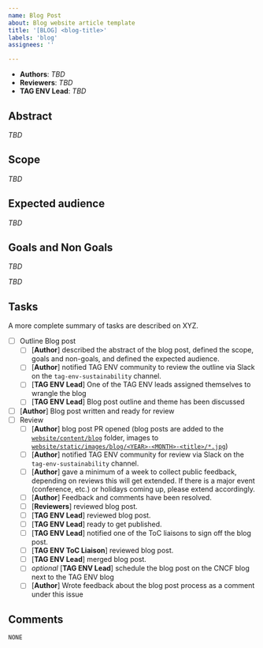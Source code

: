 ```yaml
---
name: Blog Post
about: Blog website article template
title: '[BLOG] <blog-title>'
labels: 'blog'
assignees: ''

---
```


<!-- Thank you for contributing to the TAG!
    Please use this issue template only if you are planning to write a blog post for the TAG Environmental Sustainability.
    The blog can be found here: https://tag-env-sustainability.cncf.io/blog/
-->

- **Authors**: *TBD*
- **Reviewers**: *TBD* <!-- Author, please update the list with all reviewers contributing to the blog -->
- **TAG ENV Lead**: *TBD* <!-- One of the TAG ENV leads will assign themselves! -->

<!--
ROLES
- Authors: anyone can propose to write a blog post which is published to the TAG ENV blog
- Reviewers: anyone can be a reviewer of the blog post
- TAG ENV Lead: is either a TAG ENV chair or TechLead
- TAG ENV ToC Liaison: is one of the ToC representatives assigned to the TAG ENV
-->

## Abstract

<!--
Please summarize what this blog post is about
-->

*TBD*

## Scope

<!--
Please summarize the scope of the blog post
-->

*TBD*

## Expected audience

<!--
Please summarize the expected audience of the blog post
-->

*TBD*

## Goals and Non Goals

<!--
Please summarize the goals of the blog post
-->

*TBD*

<!--
Please summarize the non-goals of the blog post
-->

*TBD*

## Tasks

A more complete summary of tasks are described on XYZ.

- [ ] Outline Blog post
    - [ ] [**Author**] described the abstract of the blog post, defined the scope, goals and non-goals, and defined the expected audience.
    - [ ] [**Author**] notified TAG ENV community to review the outline via Slack on the `tag-env-sustainability` channel.
    - [ ] [**TAG ENV Lead**] One of the TAG ENV leads assigned themselves to wrangle the blog
    - [ ] [**TAG ENV Lead**] Blog post outline and theme has been discussed
- [ ] [**Author**] Blog post written and ready for review
- [ ] Review
    - [ ] [**Author**] blog post PR opened (blog posts are added to the [`website/content/blog`](https://github.com/cncf/tag-env-sustainability/tree/main/website/content/blog) folder, images to [`website/static/images/blog/<YEAR>-<MONTH>-<title>/*.jpg`](https://github.com/cncf/tag-env-sustainability/tree/main/website/static/images))
    - [ ] [**Author**] notified TAG ENV community for review via Slack on the `tag-env-sustainability` channel.
    - [ ] [**Author**] gave a minimum of a week to collect public feedback, depending on reviews this will get extended. If there is a major event (conference, etc.) or holidays coming up, please extend accordingly.
    - [ ] [**Author**] Feedback and comments have been resolved.
    - [ ] [**Reviewers**] reviewed blog post.
    - [ ] [**TAG ENV Lead**] reviewed blog post.
    - [ ] [**TAG ENV Lead**] ready to get published.
    - [ ] [**TAG ENV Lead**] notified one of the ToC liaisons to sign off the blog post.
    - [ ] [**TAG ENV ToC Liaison**] reviewed blog post.
    - [ ] [**TAG ENV Lead**] merged blog post.
    - [ ] _optional_ [**TAG ENV Lead**] schedule the blog post on the CNCF blog next to the TAG ENV blog
    - [ ] [**Author**] Wrote feedback about the blog post process as a comment under this issue

## Comments 

`NONE`
